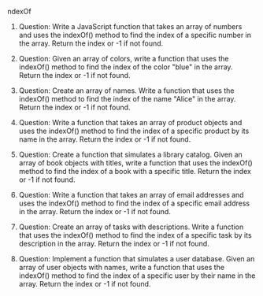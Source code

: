ndexOf

1. Question: Write a JavaScript function that takes an array of numbers and uses the indexOf() method to find the index of a specific number in the array. Return the index or -1 if not found.

2. Question: Given an array of colors, write a function that uses the indexOf() method to find the index of the color "blue" in the array. Return the index or -1 if not found.

3. Question: Create an array of names. Write a function that uses the indexOf() method to find the index of the name "Alice" in the array. Return the index or -1 if not found.

4. Question: Write a function that takes an array of product objects and uses the indexOf() method to find the index of a specific product by its name in the array. Return the index or -1 if not found.

5. Question: Create a function that simulates a library catalog. Given an array of book objects with titles, write a function that uses the indexOf() method to find the index of a book with a specific title. Return the index or -1 if not found.

6. Question: Write a function that takes an array of email addresses and uses the indexOf() method to find the index of a specific email address in the array. Return the index or -1 if not found.

7. Question: Create an array of tasks with descriptions. Write a function that uses the indexOf() method to find the index of a specific task by its description in the array. Return the index or -1 if not found.

8. Question: Implement a function that simulates a user database. Given an array of user objects with names, write a function that uses the indexOf() method to find the index of a specific user by their name in the array. Return the index or -1 if not found.